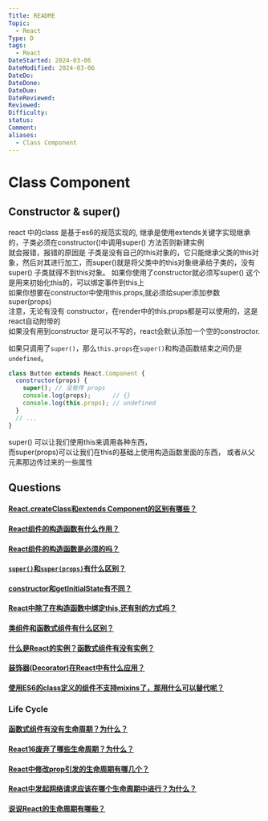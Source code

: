 ```yaml
---
Title: README
Topic:
  - React
Type: D
tags:
  - React
DateStarted: 2024-03-06
DateModified: 2024-03-06
DateDo: 
DateDone: 
DateDue: 
DateReviewed: 
Reviewed: 
Difficulty: 
status: 
Comment: 
aliases:
  - Class Component
---
```

# Class Component
## Constructor & super()
react 中的class 是基于es6的规范实现的, 继承是使用extends关键字实现继承的，子类必须在constructor()中调用super() 方法否则新建实例  
就会报错，报错的原因是 子类是没有自己的this对象的，它只能继承父类的this对象，然后对其进行加工，而super()就是将父类中的this对象继承给子类的，没有super() 子类就得不到this对象。
如果你使用了constructor就必须写super() 这个是用来初始化this的，可以绑定事件到this上  
如果你想要在constructor中使用this.props,就必须给super添加参数 super(props)  
注意，无论有没有 constructor，在render中的this.props都是可以使用的，这是react自动附带的  
如果没有用到constructor 是可以不写的，react会默认添加一个空的constroctor.

如果只调用了`super()`，那么`this.props`在`super()`和构造函数结束之间仍是`undefined`。

```js
class Button extends React.Component {
  constructor(props) {
    super(); // 没有传 props
    console.log(props);      // {}
    console.log(this.props); // undefined 
  }
  // ...
}
```

super() 可以让我们使用this来调用各种东西，  
而super(props)可以让我们在this的基础上使用构造函数里面的东西， 或者从父元素那边传过来的一些属性

## Questions
#### [React.createClass和extends Component的区别有哪些？](https://github.com/haizlin/fe-interview/issues/786)

#### [React组件的构造函数有什么作用？](https://github.com/haizlin/fe-interview/issues/930)
#### [React组件的构造函数是必须的吗？](https://github.com/haizlin/fe-interview/issues/929)
#### [`super()`和`super(props)`有什么区别？](https://github.com/haizlin/fe-interview/issues/898)
#### [constructor和getInitialState有不同？](https://github.com/haizlin/fe-interview/issues/866)
#### [React中除了在构造函数中绑定this,还有别的方式吗？](https://github.com/haizlin/fe-interview/issues/641)

#### [类组件和函数式组件有什么区别？](https://github.com/haizlin/fe-interview/issues/647)
#### [什么是React的实例？函数式组件有没有实例？](https://github.com/haizlin/fe-interview/issues/806)

#### [装饰器(Decorator)在React中有什么应用？](https://github.com/haizlin/fe-interview/issues/855)

#### [使用ES6的class定义的组件不支持mixins了，那用什么可以替代呢？](https://github.com/haizlin/fe-interview/issues/722)

### Life Cycle
#### [函数式组件有没有生命周期？为什么？](https://github.com/haizlin/fe-interview/issues/836)
#### [React16废弃了哪些生命周期？为什么？](https://github.com/haizlin/fe-interview/issues/794)
#### [React中修改prop引发的生命周期有哪几个？](https://github.com/haizlin/fe-interview/issues/686)
#### [React中发起网络请求应该在哪个生命周期中进行？为什么？](https://github.com/haizlin/fe-interview/issues/628)
#### [说说React的生命周期有哪些？](https://github.com/haizlin/fe-interview/issues/627)






